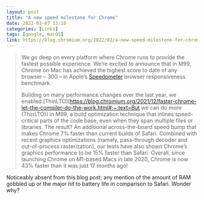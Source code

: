 ```yaml
---
layout: post
title: "A new speed milestone for Chrome"
date: 2022-03-07 13:10
categories: [Links]
tags: [google, macOS]
link: https://blog.chromium.org/2022/03/a-new-speed-milestone-for-chrome/
---
```


>We go deep on every platform where Chrome runs to provide the fastest possible experience. We’re excited to announce that in M99, Chrome on Mac has achieved the highest score to date of any browser – 300 – in Apple’s [Speedometer](https://browserbench.org/Speedometer2.0/) browser responsiveness benchmark.
>
>Building on many performance changes over the last year, we enabled [ThinLTO](https://blog.chromium.org/2021/12/faster-chrome-let-the-compiler-do-the-work.html#:~:text=But we can do more (ThinLTO)) in M99, a build optimization technique that inlines speed-critical parts of the code base, even when they span multiple files or libraries. The result? An additional across-the-board speed bump that makes Chrome 7% faster than current builds of Safari. Combined with recent graphics optimizations (namely, pass-through decoder and out-of-process rasterization), our tests have also shown Chrome’s graphics performance to be 15% faster than Safari. Overall, since launching Chrome on M1-based Macs in late 2020, Chrome is now 43% faster than it was just 17 months ago!

Noticeably absent from this blog post; any mention of the amount of RAM gobbled up or the major hit to battery life in comparison to Safari. Wonder why?
